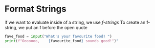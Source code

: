 # Format Strings
If we want to evaluate inside of a string, we use *f-strings*
To create an f-string, we put an f before the open quote

```python
fave_food = input("What's your favourite food? ")
print(f"Ooooooo,    {favourite_food} sounds good!")"
